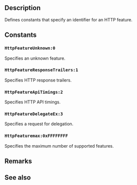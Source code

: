 ## Description

Defines constants that specify an identifier for an HTTP feature.

## Constants

### `HttpFeatureUnknown:0`

Specifies an unknown feature.

### `HttpFeatureResponseTrailers:1`

Specifies HTTP response trailers.

### `HttpFeatureApiTimings:2`

Specifies HTTP API timings.

### `HttpFeatureDelegateEx:3`

Specifies a request for delegation.

### `HttpFeaturemax:0xFFFFFFFF`

Specifies the maximum number of supported features.

## Remarks

## See also